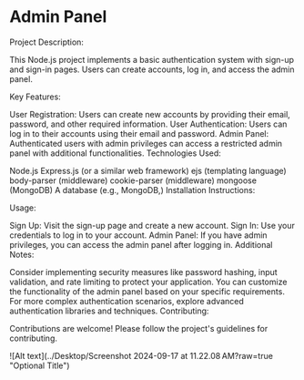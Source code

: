 
# Admin Panel

Project Description:

This Node.js project implements a basic authentication system with sign-up and sign-in pages. Users can create accounts, log in, and access the admin panel.

Key Features:

User Registration: Users can create new accounts by providing their email, password, and other required information.
User Authentication: Users can log in to their accounts using their email and password.
Admin Panel: Authenticated users with admin privileges can access a restricted admin panel with additional functionalities.
Technologies Used:

Node.js
Express.js (or a similar web framework)
ejs (templating language)
body-parser (middleware)
cookie-parser (middleware)
mongoose (MongoDB)
A database (e.g., MongoDB,)
Installation Instructions:


Usage:

Sign Up: Visit the sign-up page and create a new account.
Sign In: Use your credentials to log in to your account.
Admin Panel: If you have admin privileges, you can access the admin panel after logging in.
Additional Notes:

Consider implementing security measures like password hashing, input validation, and rate limiting to protect your application.
You can customize the functionality of the admin panel based on your specific requirements.
For more complex authentication scenarios, explore advanced authentication libraries and techniques.
Contributing:

Contributions are welcome! Please follow the project's guidelines for contributing.

![Alt text](../Desktop/Screenshot 2024-09-17 at 11.22.08 AM?raw=true "Optional Title")
